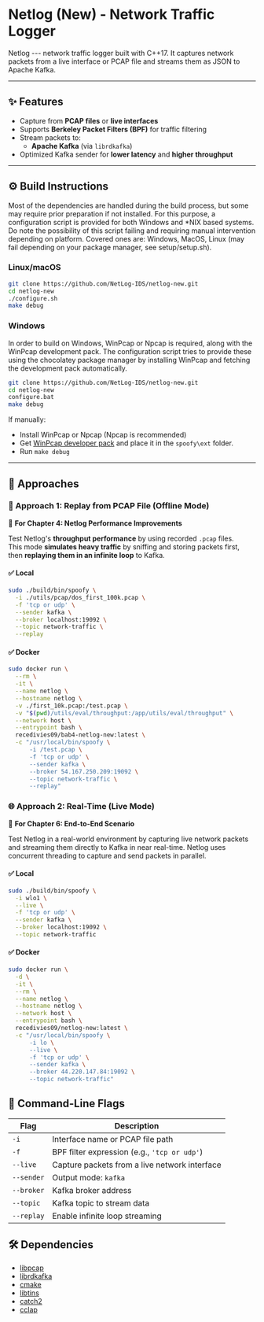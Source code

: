 # Netlog (New) - Network Traffic Logger

Netlog --- network traffic logger built with C++17. It captures network packets from a live interface or PCAP file and streams them as JSON to Apache Kafka.

---

## ✨ Features

- Capture from **PCAP files** or **live interfaces**
- Supports **Berkeley Packet Filters (BPF)** for traffic filtering
- Stream packets to:
  - **Apache Kafka** (via `librdkafka`)
- Optimized Kafka sender for **lower latency** and **higher throughput**

---

## ⚙️ Build Instructions

Most of the dependencies are handled during the build process, but some may require prior preparation if not installed.
For this purpose, a configuration script is provided for both Windows and \*NIX based systems.
Do note the possibility of this script failing and requiring manual intervention depending on platform.
Covered ones are: Windows, MacOS, Linux (may fail depending on your package manager, see setup/setup.sh).

### Linux/macOS

```bash
git clone https://github.com/NetLog-IDS/netlog-new.git
cd netlog-new
./configure.sh
make debug
```

### Windows

In order to build on Windows, WinPcap or Npcap is required, along with the WinPcap development pack.
The configuration script tries to provide these using the chocolatey package manager by installing
WinPcap and fetching the development pack automatically.

```bash
git clone https://github.com/NetLog-IDS/netlog-new.git
cd netlog-new
configure.bat
make debug
```

If manually:

- Install WinPcap or Npcap (Npcap is recommended)
- Get [WinPcap developer pack](https://www.winpcap.org/devel.htm) and place it in the `spoofy\ext` folder.
- Run `make debug`

---

## 🧪 Approaches

### 🔁 Approach 1: Replay from PCAP File (Offline Mode)

📘 **For Chapter 4: Netlog Performance Improvements**

Test Netlog's **throughput performance** by using recorded `.pcap` files.  
This mode **simulates heavy traffic** by sniffing and storing packets first, then **replaying them in an infinite loop** to Kafka.

#### ✅ Local

```bash
sudo ./build/bin/spoofy \
  -i ./utils/pcap/dos_first_100k.pcap \
  -f 'tcp or udp' \
  --sender kafka \
  --broker localhost:19092 \
  --topic network-traffic \
  --replay
```

#### ✅ Docker

```bash
sudo docker run \
  --rm \
  -it \
  --name netlog \
  --hostname netlog \
  -v ./first_10k.pcap:/test.pcap \
  -v "$(pwd)/utils/eval/throughput:/app/utils/eval/throughput" \
  --network host \
  --entrypoint bash \
  recedivies09/bab4-netlog-new:latest \
  -c "/usr/local/bin/spoofy \
      -i /test.pcap \
      -f 'tcp or udp' \
      --sender kafka \
      --broker 54.167.250.209:19092 \
      --topic network-traffic \
      --replay"
```

### 🌐 Approach 2: Real-Time (Live Mode)

📘 **For Chapter 6: End-to-End Scenario**

Test Netlog in a real-world environment by capturing live network packets and streaming them directly to Kafka in near real-time.
Netlog uses concurrent threading to capture and send packets in parallel.

#### ✅ Local

```bash
sudo ./build/bin/spoofy \
  -i wlo1 \
  --live \
  -f 'tcp or udp' \
  --sender kafka \
  --broker localhost:19092 \
  --topic network-traffic
```

#### ✅ Docker

```bash
sudo docker run \
  -d \
  -it \
  --rm \
  --name netlog \
  --hostname netlog \
  --network host \
  --entrypoint bash \
  recedivies09/netlog-new:latest \
  -c "/usr/local/bin/spoofy \
      -i lo \
      --live \
      -f 'tcp or udp' \
      --sender kafka \
      --broker 44.220.147.84:19092 \
      --topic network-traffic"
```

## 🧾 Command-Line Flags

| Flag       | Description                                   |
| ---------- | --------------------------------------------- |
| `-i`       | Interface name or PCAP file path              |
| `-f`       | BPF filter expression (e.g., `'tcp or udp'`)  |
| `--live`   | Capture packets from a live network interface |
| `--sender` | Output mode: `kafka`                          |
| `--broker` | Kafka broker address                          |
| `--topic`  | Kafka topic to stream data                    |
| `--replay` | Enable infinite loop streaming                |

## 🛠️ Dependencies

- [libpcap](https://www.tcpdump.org/)
- [librdkafka](https://github.com/confluentinc/librdkafka)
- [cmake](https://cmake.org/)
- [libtins](https://github.com/mfontanini/libtins)
- [catch2](https://github.com/catchorg/Catch2)
- [cclap](https://github.com/adriancostin6/cclap)
